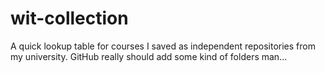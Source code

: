 # wit-collection
A quick lookup table for courses I saved as independent repositories from my university. GitHub really should add some kind of folders man...
